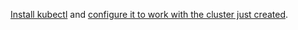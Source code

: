 [Install kubectl](https://kubernetes.io/docs/tasks/tools/install-kubectl/) and [configure it to work with the cluster just created](../../managed-kubernetes/operations/kubernetes-cluster/kubernetes-cluster-get-credetials.md).